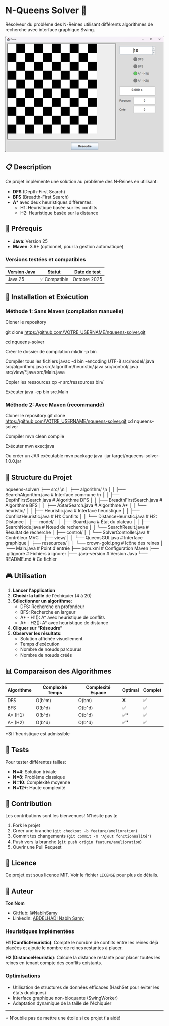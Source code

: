 # N-Queens Solver 👑

Résolveur du problème des N-Reines utilisant différents algorithmes de recherche avec interface graphique Swing.

![Interface](docs/screenshot.png)

## 📋 Description

Ce projet implémente une solution au problème des N-Reines en utilisant:
- **DFS** (Depth-First Search)
- **BFS** (Breadth-First Search)
- **A*** avec deux heuristiques différentes:
  - H1: Heuristique basée sur les conflits
  - H2: Heuristique basée sur la distance

## 🔧 Prérequis

- **Java**: Version 25
- **Maven**: 3.6+ (optionnel, pour la gestion automatique)

### Versions testées et compatibles

| Version Java | Statut | Date de test |
|--------------|--------|--------------|
| Java 25      | ✅ Compatible | Octobre 2025 |

## 🚀 Installation et Exécution

### Méthode 1: Sans Maven (compilation manuelle)

Cloner le repository


git clone https://github.com/VOTRE_USERNAME/nqueens-solver.git


cd nqueens-solver

Créer le dossier de compilation
mkdir -p bin

Compiler tous les fichiers
javac -d bin -encoding UTF-8 src/model/.java src/algorithm/.java src/algorithm/heuristic/.java src/control/.java src/view/*.java src/Main.java

Copier les ressources
cp -r src/ressources bin/

Exécuter
java -cp bin src.Main

### Méthode 2: Avec Maven (recommandé)


Cloner le repository
git clone https://github.com/VOTRE_USERNAME/nqueens-solver.git
cd nqueens-solver

Compiler
mvn clean compile

Exécuter
mvn exec:java

Ou créer un JAR exécutable
mvn package
java -jar target/nqueens-solver-1.0.0.jar



## 📁 Structure du Projet


nqueens-solver/
├── src/ \n
│ ├── algorithm/ \n
│ │ ├── SearchAlgorithm.java # Interface commune \n
│ │ ├── DepthFirstSearch.java # Algorithme DFS
│ │ ├── BreadthFirstSearch.java # Algorithme BFS
│ │ ├── AStarSearch.java # Algorithme A*
│ │ └── heuristic/
│ │ ├── Heuristic.java # Interface heuristique
│ │ ├── ConflictHeuristic.java # H1: Conflits
│ │ └── DistanceHeuristic.java # H2: Distance
│ ├── model/
│ │ ├── Board.java # État du plateau
│ │ ├── SearchNode.java # Nœud de recherche
│ │ └── SearchResult.java # Résultat de recherche
│ ├── control/
│ │ └── SolverController.java # Contrôleur MVC
│ ├── view/
│ │ └── QueensGUI.java # Interface graphique
│ ├── ressources/
│ │ └── crown-gold.png # Icône des reines
│ └── Main.java # Point d'entrée
├── pom.xml # Configuration Maven
├── .gitignore # Fichiers à ignorer
├── .java-version # Version Java
└── README.md # Ce fichier



## 🎮 Utilisation

1. **Lancer l'application**
2. **Choisir la taille** de l'échiquier (4 à 20)
3. **Sélectionner un algorithme**:
   - DFS: Recherche en profondeur
   - BFS: Recherche en largeur
   - A* - H1(): A* avec heuristique de conflits
   - A* - H2(): A* avec heuristique de distance
4. **Cliquer sur "Résoudre"**
5. **Observer les résultats**:
   - Solution affichée visuellement
   - Temps d'exécution
   - Nombre de nœuds parcourus
   - Nombre de nœuds créés

## 📊 Comparaison des Algorithmes

| Algorithme | Complexité Temps | Complexité Espace | Optimal | Complet |
|------------|------------------|-------------------|---------|---------|
| DFS        | O(b^m)          | O(bm)            | ❌      | ✅      |
| BFS        | O(b^d)          | O(b^d)           | ✅      | ✅      |
| A* (H1)    | O(b^d)          | O(b^d)           | ✅*     | ✅      |
| A* (H2)    | O(b^d)          | O(b^d)           | ✅*     | ✅      |

*Si l'heuristique est admissible

## 🧪 Tests

Pour tester différentes tailles:
- **N=4**: Solution triviale
- **N=8**: Problème classique
- **N=10**: Complexité moyenne
- **N=12+**: Haute complexité

## 🤝 Contribution

Les contributions sont les bienvenues! N'hésite pas à:
1. Fork le projet
2. Créer une branche (`git checkout -b feature/amelioration`)
3. Commit tes changements (`git commit -m 'Ajout fonctionnalité'`)
4. Push vers la branche (`git push origin feature/amelioration`)
5. Ouvrir une Pull Request

## 📝 Licence

Ce projet est sous licence MIT. Voir le fichier `LICENSE` pour plus de détails.

## 👤 Auteur

**Ton Nom**
- GitHub: [@NabihSamy](https://github.com/NabihSamy)
- LinkedIn: [ABDELHADI Nabih Samy](https://www.linkedin.com/in/nabih-samy-abdelhadi-31538a243/)



### Heuristiques Implémentées

**H1 (ConflictHeuristic)**: Compte le nombre de conflits entre les reines déjà placées et ajoute le nombre de reines restantes à placer.

**H2 (DistanceHeuristic)**: Calcule la distance restante pour placer toutes les reines en tenant compte des conflits existants.

### Optimisations

- Utilisation de structures de données efficaces (HashSet pour éviter les états dupliqués)
- Interface graphique non-bloquante (SwingWorker)
- Adaptation dynamique de la taille de l'échiquier

---

⭐ N'oublie pas de mettre une étoile si ce projet t'a aidé!
